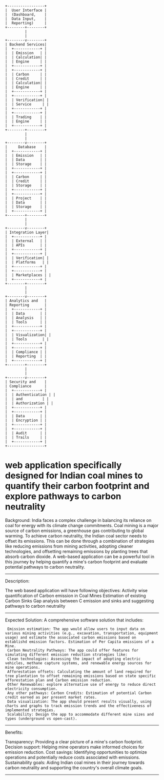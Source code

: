 ```
+-----------------+
|  User Interface |
|  (Dashboard,    |
|  Data Input,    |
|  Reporting)     |
+--------+--------+
         |
         |
+--------v--------+
| Backend Services|
|  +------------+ |
|  | Emission   | |
|  | Calculation| |
|  | Engine     | |
|  +------------+ |
|  +------------+ |
|  | Carbon     | |
|  | Credit     | |
|  | Calculation| |
|  | Engine     | |
|  +------------+ |
|  +------------+ |
|  | Verification| |
|  | Service     | |
|  +------------+ |
|  +------------+ |
|  | Trading    | |
|  | Engine     | |
|  +------------+ |
+--------+--------+
         |
         |
+--------v--------+
|     Database    |
|  +------------+ |
|  | Emission   | |
|  | Data       | |
|  | Storage    | |
|  +------------+ |
|  +------------+ |
|  | Carbon     | |
|  | Credit     | |
|  | Storage    | |
|  +------------+ |
|  +------------+ |
|  | Project    | |
|  | Data       | |
|  | Storage    | |
|  +------------+ |
+--------+--------+
         |
         |
+--------v--------+
| Integration Layer|
|  +------------+ |
|  | External   | |
|  | APIs       | |
|  +------------+ |
|  +------------+ |
|  | Verification| |
|  | Platforms   | |
|  +------------+ |
|  +------------+ |
|  | Marketplaces | |
|  +------------+ |
+--------+--------+
         |
         |
+--------v--------+
| Analytics and   |
| Reporting       |
|  +------------+ |
|  | Data       | |
|  | Analysis   | |
|  | Tools      | |
|  +------------+ |
|  +------------+ |
|  | Visualization| |
|  | Tools       | |
|  +------------+ |
|  +------------+ |
|  | Compliance | |
|  | Reporting  | |
|  +------------+ |
+--------+--------+
         |
         |
+--------v--------+
| Security and    |
| Compliance      |
|  +------------+ |
|  | Authentication | |
|  | and         | |
|  | Authorization | |
|  +------------+ |
|  +------------+ |
|  | Data       | |
|  | Encryption | |
|  +------------+ |
|  +------------+ |
|  | Audit      | |
|  | Trails     | |
|  +------------+ |
+-----------------+

```


# web application specifically designed for Indian coal mines to quantify their carbon footprint and explore pathways to carbon neutrality

Background: India faces a complex challenge in balancing its reliance on coal for energy with its climate change commitments. Coal mining is a major source of carbon emissions, a greenhouse gas contributing to global warming. To achieve carbon neutrality, the Indian coal sector needs to offset its emissions. This can be done through a combination of strategies like reducing emissions from mining activities, adopting cleaner technologies, and offsetting remaining emissions by planting trees that absorb carbon dioxide. A web-based application can be a powerful tool in this journey by helping quantify a mine's carbon footprint and evaluate potential pathways to carbon neutrality.

--------------------------------------------------------------------------------------------------------------------------------------------------------------------------------

Description:

The web based application will have following objectives: 
Activity wise quantification of Carbon emission in Coal Mines Estimation of existing Carbon Sinks Gap analysis between C emission and sinks and suggesting pathways to carbon neutrality

--------------------------------------------------------------------------------------------------------------------------------------------------------------------------------

Expected Solution: A comprehensive software solution that includes:

     Emission estimation: The app would allow users to input data on various mining activities (e.g., excavation, transportation, equipment usage) and estimate the associated carbon emissions based on establishd emission factors. Estimation of Per Capita emissions of a Mine. 
     Carbon Neutrality Pathways: The app could offer features for simulating different emission reduction strategies like: 
     Clean technologies: Assessing the impact of adopting electric vehicles, methane capture systems, and renewable energy sources for mine operations. 
     Afforestation offsets: Calculating the amount of land required for tree plantation to offset remaining emissions based on state specific afforestation plan and Carbon emission reduction. 
     Other Renewables: explore alternative use of energy to reduce direct electricity consumption. 
     Any other pathways: Carbon Credits: Estimation of potential Carbon credit earned as per present market rates. 
     Data visualization: The app should present results visually, using charts and graphs to track emission trends and the effectiveness of implemented strategies. 
     Scalability: Design the app to accommodate different mine sizes and types (underground vs open-cast).

--------------------------------------------------------------------------------------------------------------------------------------------------------------------------------

Benefits:

  Transparency: Providing a clear picture of a mine's carbon footprint. 
  Decision support: Helping mine operators make informed choices for emission reduction. 
  Cost savings: Identifying opportunities to optimize operations and potentially reduce costs associated with emissions. 
  Sustainability goals: Aiding Indian coal mines in their journey towards carbon neutrality and supporting the country's overall climate goals.

--------------------------------------------------------------------------------------------------------------------------------------------------------------------------------
